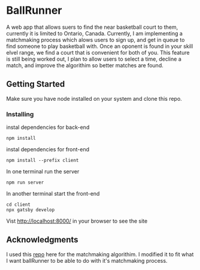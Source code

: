 # BallRunner

A web app that allows suers to find the near basketball court to them, currently it is limited to Ontario, Canada. Currently, I am implementing a matchmaking process which alows users 
to sign up, and get in queue to find someone to play basketball with. Once an oponent is found in your skill elvel range, we find a court that is convenient
for both of you. This feature is still being worked out, I plan to allow users to select a time, decline a match, and improve the algorithim so better matches are found.

## Getting Started

Make sure you have node installed on your system and clone this repo.


### Installing

instal dependencies for back-end
```
npm install
```

instal dependencies for front-end

```
npm install --prefix client
```
In one terminal run the server
```
npm run server
```

In another terminal start the front-end
```
cd client
npx gatsby develop
```

Vist [http://localhost:8000/](http://localhost:8000/) in your browser to see the site


## Acknowledgments
I used this [repo](https://github.com/jduyon/matchmaking/) here for the matchmaking algorithim. I modified it to fit what I want ballRunner to be able to do with it's matchmaking process.
